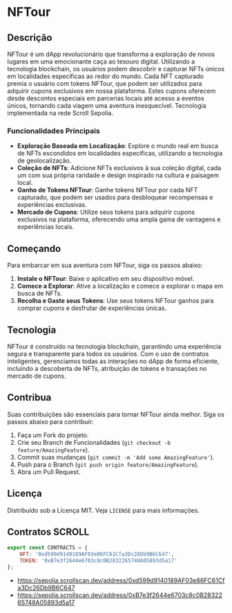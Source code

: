 # NFTour

## Descrição

NFTour é um dApp revolucionário que transforma a exploração de novos lugares em uma emocionante caça ao tesouro digital. Utilizando a tecnologia blockchain, os usuários podem descobrir e capturar NFTs únicos em localidades específicas ao redor do mundo. Cada NFT capturado premia o usuário com tokens NFTour, que podem ser utilizados para adquirir cupons exclusivos em nossa plataforma. Estes cupons oferecem desde descontos especiais em parcerias locais até acesso a eventos únicos, tornando cada viagem uma aventura inesquecível. Tecnologia implementada na rede Scroll Sepolia.

### Funcionalidades Principais

-   **Exploração Baseada em Localização**: Explore o mundo real em busca de NFTs escondidos em localidades específicas, utilizando a tecnologia de geolocalização.
-   **Coleção de NFTs**: Adicione NFTs exclusivos à sua coleção digital, cada um com sua própria raridade e design inspirado na cultura e paisagem local.
-   **Ganho de Tokens NFTour**: Ganhe tokens NFTour por cada NFT capturado, que podem ser usados para desbloquear recompensas e experiências exclusivas.
-   **Mercado de Cupons**: Utilize seus tokens para adquirir cupons exclusivos na plataforma, oferecendo uma ampla gama de vantagens e experiências locais.

## Começando

Para embarcar em sua aventura com NFTour, siga os passos abaixo:

1. **Instale o NFTour**: Baixe o aplicativo em seu dispositivo móvel.
2. **Comece a Explorar**: Ative a localização e comece a explorar o mapa em busca de NFTs.
3. **Recolha e Gaste seus Tokens**: Use seus tokens NFTour ganhos para comprar cupons e desfrutar de experiências únicas.

## Tecnologia

NFTour é construído na tecnologia blockchain, garantindo uma experiência segura e transparente para todos os usuários. Com o uso de contratos inteligentes, gerenciamos todas as interações no dApp de forma eficiente, incluindo a descoberta de NFTs, atribuição de tokens e transações no mercado de cupons.

## Contribua

Suas contribuições são essenciais para tornar NFTour ainda melhor. Siga os passos abaixo para contribuir:

1. Faça um Fork do projeto.
2. Crie seu Branch de Funcionalidades (`git checkout -b feature/AmazingFeature`).
3. Commit suas mudanças (`git commit -m 'Add some AmazingFeature'`).
4. Push para o Branch (`git push origin feature/AmazingFeature`).
5. Abra um Pull Request.

## Licença

Distribuído sob a Licença MIT. Veja `LICENSE` para mais informações.

## Contratos SCROLL

```javascript
export const CONTRACTS = {
	NFT: '0xd599d9140189AF03e86FC61Cfa3Dc26Db9B6C647',
	TOKEN: '0xB7e3f2644e6703c8c0B2832265748A05893d5a17'
};
```

- https://sepolia.scrollscan.dev/address/0xd599d9140189AF03e86FC61Cfa3Dc26Db9B6C647
- https://sepolia.scrollscan.dev/address/0xB7e3f2644e6703c8c0B2832265748A05893d5a17
